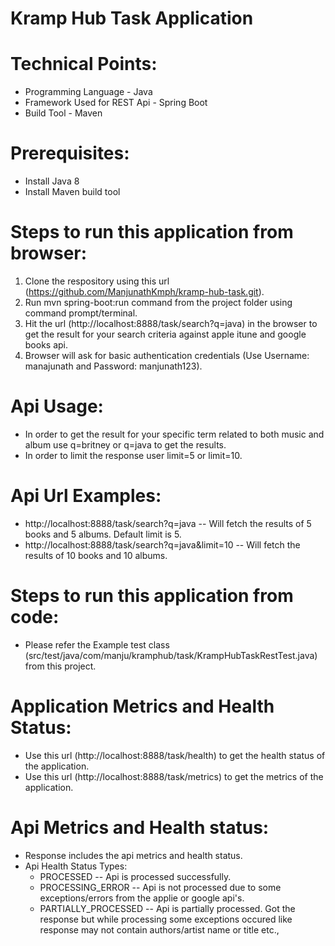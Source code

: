 # Kramp Hub Task Application

# Technical Points:
  * Programming Language - Java
  * Framework Used for REST Api - Spring Boot
  * Build Tool - Maven

# Prerequisites:
  * Install Java 8
  * Install Maven build tool

# Steps to run this application from browser:
  1. Clone the respository using this url (https://github.com/ManjunathKmph/kramp-hub-task.git).
  2. Run mvn spring-boot:run command from the project folder using command prompt/terminal.
  3. Hit the url (http://localhost:8888/task/search?q=java) in the browser to get the result for your search criteria against apple itune and google books api.
  4. Browser will ask for basic authentication credentials (Use Username: manajunath and Password: manjunath123).

# Api Usage:
  * In order to get the result for your specific term related to both music and album use q=britney or q=java to get the results.
  * In order to limit the response user limit=5 or limit=10.

# Api Url Examples:
  * http://localhost:8888/task/search?q=java -- Will fetch the results of 5 books and 5 albums. Default limit is 5.
  * http://localhost:8888/task/search?q=java&limit=10 -- Will fetch the results of 10 books and 10 albums.
  
# Steps to run this application from code:
  * Please refer the Example test class (src/test/java/com/manju/kramphub/task/KrampHubTaskRestTest.java) from this project.

#  Application Metrics and Health Status:
  * Use this url (http://localhost:8888/task/health) to get the health status of the application.
  * Use this url (http://localhost:8888/task/metrics) to get the metrics of the application.
  
# Api Metrics and Health status:
  * Response includes the api metrics and health status.
  * Api Health Status Types:
    * PROCESSED -- Api is processed successfully.
    * PROCESSING_ERROR -- Api is not processed due to some exceptions/errors from the applie or google api's.
    * PARTIALLY_PROCESSED -- Api is partially processed. Got the response but while processing some exceptions occured like response may not contain authors/artist name or title etc.,
